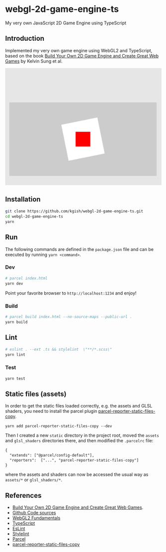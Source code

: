 # webgl-2d-game-engine-ts

My very own JavaScript 2D Game Engine using TypeScript

## Introduction

Implemented my very own game engine using WebGL2 and TypeScript, based on the book [Build Your Own 2D Game Engine and Create Great Web Games](https://link.springer.com/book/10.1007/978-1-4842-7377-7) by Kelvin Sung et al.

![](images/screenshot.png)

## Installation

```bash
git clone https://github.com/kgish/webgl-2d-game-engine-ts.git
cd webgl-2d-game-engine-ts
yarn
```

## Run

The following commands are defined in the `package.json` file and can be executed by running `yarn <command>`.

### Dev

```bash
# parcel index.html
yarn dev
```

Point your favorite browser to `http://localhost:1234` and enjoy!

### Build

```bash
# parcel build index.html --no-source-maps --public-url .
yarn build
```

## Lint

```bash
# eslint . --ext .ts && stylelint  \"**/*.scss\"
yarn lint
```

### Test

```bash
yarn test
```

## Static files (assets)

In order to get the static files loaded correctly, e.g. the assets and GLSL shaders, you need to install the parcel plugin [parcel-reporter-static-files-copy](https://github.com/elwin013/parcel-reporter-static-files-copy).

```
yarn add parcel-reporter-static-files-copy --dev
```

Then I created a new `static` directory in the project root, moved the `assets` and `glsl_shaders` directories there, and then modified the `.parcelrc` file:

```
{
  "extends": ["@parcel/config-default"],
  "reporters":  ["...", "parcel-reporter-static-files-copy"]
}
```

where the assets and shaders can now be accessed the usual way as `assets/*` or `glsl_shaders/*`.

## References

* [Build Your Own 2D Game Engine and Create Great Web Games](https://link.springer.com/book/10.1007/978-1-4842-7377-7).
* [Github Code sources](https://github.com/Apress/build-your-own-2d-game-engine-2e)
* [WebGL2 Fundamentals](https://webgl2fundamentals.org)
* [TypeScript](https://www.typescriptlang.org)
* [EsLint](https://eslint.org)
* [Stylelint](https://stylelint.io)
* [Parcel](https://parceljs.org)
* [parcel-reporter-static-files-copy](https://github.com/elwin013/parcel-reporter-static-files-copy)
